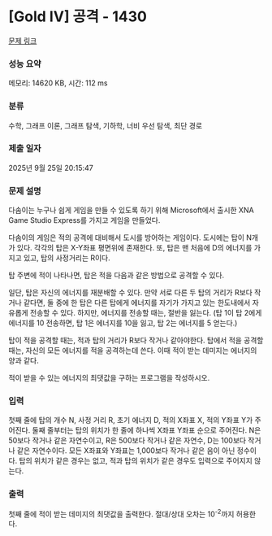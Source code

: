 # [Gold IV] 공격 - 1430 

[문제 링크](https://www.acmicpc.net/problem/1430) 

### 성능 요약

메모리: 14620 KB, 시간: 112 ms

### 분류

수학, 그래프 이론, 그래프 탐색, 기하학, 너비 우선 탐색, 최단 경로

### 제출 일자

2025년 9월 25일 20:15:47

### 문제 설명

<p>다솜이는 누구나 쉽게 게임을 만들 수 있도록 하기 위해 Microsoft에서 출시한 XNA Game Studio Express를 가지고 게임을 만들었다.</p>

<p>다솜이의 게임은 적의 공격에 대비해서 도시를 방어하는 게임이다. 도시에는 탑이 N개가 있다. 각각의 탑은 X-Y좌표 평면위에 존재한다. 또, 탑은 맨 처음에 D의 에너지를 가지고 있고, 탑의 사정거리는 R이다.</p>

<p>탑 주변에 적이 나타나면, 탑은 적을 다음과 같은 방법으로 공격할 수 있다.</p>

<p>일단, 탑은 자신의 에너지를 재분배할 수 있다. 만약 서로 다른 두 탑의 거리가 R보다 작거나 같다면, 둘 중에 한 탑은 다른 탑에게 에너지를 자기가 가지고 있는 한도내에서 자유롭게 전송할 수 있다. 하지만, 에너지를 전송할 때는, 절반을 잃는다. (탑 1이 탑 2에게 에너지를 10 전송하면, 탑 1은 에너지를 10을 잃고, 탑 2는 에너지를 5 얻는다.)</p>

<p>탑이 적을 공격할 때는, 적과 탑의 거리가 R보다 작거나 같아야한다. 탑에서 적을 공격할 때는, 자신의 모든 에너지를 적을 공격하는데 쓴다. 이때 적이 받는 데미지는 에너지의 양과 같다.</p>

<p>적이 받을 수 있는 에너지의 최댓값을 구하는 프로그램을 작성하시오.</p>

### 입력 

 <p>첫째 줄에 탑의 개수 N, 사정 거리 R, 초기 에너지 D, 적의 X좌표 X, 적의 Y좌표 Y가 주어진다. 둘째 줄부터는 탑의 위치가 한 줄에 하나씩 X좌표 Y좌표 순으로 주어진다. N은 50보다 작거나 같은 자연수이고, R은 500보다 작거나 같은 자연수, D는 100보다 작거나 같은 자연수이다. 모든 X좌표와 Y좌표는 1,000보다 작거나 같은 음이 아닌 정수이다. 탑의 위치가 같은 경우는 없고, 적과 탑의 위치가 같은 경우도 입력으로 주어지지 않는다.</p>

### 출력 

 <p>첫째 줄에 적이 받는 데미지의 최댓값을 출력한다. 절대/상대 오차는 10<sup>-2</sup>까지 허용한다.</p>

